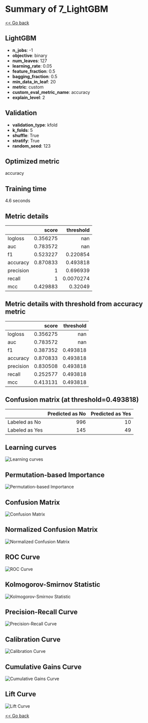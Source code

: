 # Summary of 7_LightGBM

[<< Go back](../README.md)


## LightGBM
- **n_jobs**: -1
- **objective**: binary
- **num_leaves**: 127
- **learning_rate**: 0.05
- **feature_fraction**: 0.5
- **bagging_fraction**: 0.5
- **min_data_in_leaf**: 20
- **metric**: custom
- **custom_eval_metric_name**: accuracy
- **explain_level**: 2

## Validation
 - **validation_type**: kfold
 - **k_folds**: 5
 - **shuffle**: True
 - **stratify**: True
 - **random_seed**: 123

## Optimized metric
accuracy

## Training time

4.6 seconds

## Metric details
|           |    score |   threshold |
|:----------|---------:|------------:|
| logloss   | 0.356275 | nan         |
| auc       | 0.783572 | nan         |
| f1        | 0.523227 |   0.220854  |
| accuracy  | 0.870833 |   0.493818  |
| precision | 1        |   0.696939  |
| recall    | 1        |   0.0070274 |
| mcc       | 0.429883 |   0.32049   |


## Metric details with threshold from accuracy metric
|           |    score |   threshold |
|:----------|---------:|------------:|
| logloss   | 0.356275 |  nan        |
| auc       | 0.783572 |  nan        |
| f1        | 0.387352 |    0.493818 |
| accuracy  | 0.870833 |    0.493818 |
| precision | 0.830508 |    0.493818 |
| recall    | 0.252577 |    0.493818 |
| mcc       | 0.413131 |    0.493818 |


## Confusion matrix (at threshold=0.493818)
|                |   Predicted as No |   Predicted as Yes |
|:---------------|------------------:|-------------------:|
| Labeled as No  |               996 |                 10 |
| Labeled as Yes |               145 |                 49 |

## Learning curves
![Learning curves](learning_curves.png)

## Permutation-based Importance
![Permutation-based Importance](permutation_importance.png)
## Confusion Matrix

![Confusion Matrix](confusion_matrix.png)


## Normalized Confusion Matrix

![Normalized Confusion Matrix](confusion_matrix_normalized.png)


## ROC Curve

![ROC Curve](roc_curve.png)


## Kolmogorov-Smirnov Statistic

![Kolmogorov-Smirnov Statistic](ks_statistic.png)


## Precision-Recall Curve

![Precision-Recall Curve](precision_recall_curve.png)


## Calibration Curve

![Calibration Curve](calibration_curve_curve.png)


## Cumulative Gains Curve

![Cumulative Gains Curve](cumulative_gains_curve.png)


## Lift Curve

![Lift Curve](lift_curve.png)



[<< Go back](../README.md)
